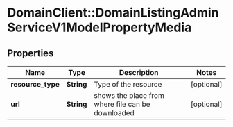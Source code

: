 # DomainClient::DomainListingAdminServiceV1ModelPropertyMedia

## Properties
Name | Type | Description | Notes
------------ | ------------- | ------------- | -------------
**resource_type** | **String** | Type of the resource | [optional] 
**url** | **String** | shows the place from where file can be downloaded | [optional] 


